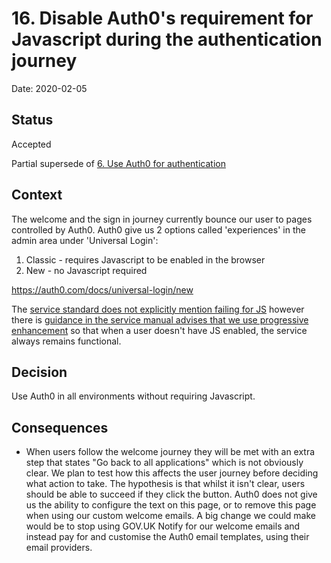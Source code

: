 # 16. Disable Auth0's requirement for Javascript during the authentication journey

Date: 2020-02-05

## Status

Accepted

Partial supersede of [6. Use Auth0 for authentication](0006-use-auth0-for-authentication.md)

## Context

The welcome and the sign in journey currently bounce our user to pages controlled by Auth0. Auth0 give us 2 options called 'experiences' in the admin area under 'Universal Login':

1. Classic - requires Javascript to be enabled in the browser
2. New - no Javascript required

https://auth0.com/docs/universal-login/new

The [service standard does not explicitly mention failing for JS](https://www.gov.uk/service-manual/service-assessments/pre-july-2019-digital-service-standard) however  there is [guidance in the service manual advises that we use progressive enhancement](https://www.gov.uk/service-manual/technology/using-progressive-enhancement) so that when a user doesn't have JS enabled, the service always remains functional.

## Decision

Use Auth0 in all environments without requiring Javascript.

## Consequences

- When users follow the welcome journey they will be met with an extra step that states "Go back to all applications" which is not obviously clear. We plan to test how this affects the user journey before deciding what action to take. The hypothesis is that whilst it isn't clear, users should be able to succeed if they click the button. Auth0 does not give us the ability to configure the text on this page, or to remove this page when using our custom welcome emails. A big change we could make would be to stop using GOV.UK Notify for our welcome emails and instead pay for and customise the Auth0 email templates, using their email providers.
